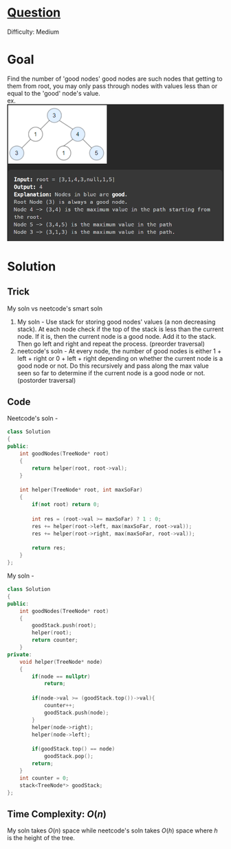 # [Question](https://leetcode.com/problems/count-good-nodes-in-binary-tree/)
Difficulty: Medium
# Goal
Find the number of 'good nodes'
good nodes are such nodes that getting to them from root, you may only pass through nodes with values less than or equal to the 'good' node's value.  
ex. ![Alt text](images/goodnode.png)

# Solution
## Trick
My soln vs neetcode's smart soln
1. My soln - Use stack for storing good nodes' values (a non decreasing stack). At each node check if the top of the stack is less than the current node. If it is, then the current node is a good node. Add it to the stack. Then go left and right and repeat the process. (preorder traversal)
2. neetcode's soln - At every node, the number of good nodes is either 1 + left + right or 0 + left + right depending on whether the current node is a good node or not. Do this recursively and pass along the max value seen so far to determine if the current node is a good node or not. (postorder traversal)
## Code
Neetcode's soln -
```cpp
class Solution 
{
public:
    int goodNodes(TreeNode* root) 
    {
        return helper(root, root->val);
    }

    int helper(TreeNode* root, int maxSoFar)
    {
        if(not root) return 0;

        int res = (root->val >= maxSoFar) ? 1 : 0;
        res += helper(root->left, max(maxSoFar, root->val));
        res += helper(root->right, max(maxSoFar, root->val));

        return res;
    }
};
```
My soln -
```cpp
class Solution 
{
public:
    int goodNodes(TreeNode* root) 
    {
        goodStack.push(root);
        helper(root);
        return counter;
    }
private:
    void helper(TreeNode* node)
    {
        if(node == nullptr)
            return;
        
        if(node->val >= (goodStack.top())->val){
            counter++;
            goodStack.push(node); 
        }
        helper(node->right);
        helper(node->left);

        if(goodStack.top() == node)
            goodStack.pop();
        return;
    }
    int counter = 0;
    stack<TreeNode*> goodStack;
};
```

## Time Complexity: $O(n)$
My soln takes $O(n)$ space while neetcode's soln takes $O(h)$ space where $h$ is the height of the tree.